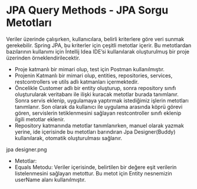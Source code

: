 # JPA Query Methods - JPA Sorgu Metotları
Veriler üzerinde çalışırken, kullanıcılara, belirli kriterlere göre veri sunmak gerekebilir. Spring JPA, bu kriterler için çeşitli metotlar içerir. Bu metotlardan bazılarının kullanımı için İntellij Idea IDE’si kullanılarak oluşturulmuş bir proje üzerinden örneklendirilecektir.
- Proje katmanlı bir mimari olup, test için Postman kullanılmıştır.
- Projenin Katmanlı bir mimari olup, entities, repositories, services, restcontrollers ve utils adlı katmanları içermektedir.
- Öncelikle Customer adlı bir entity oluşturup, sonra repository sınıfı oluşturularak veritabanı ile ilişki kuracak metotlar burada tanımlanır. Sonra servis eklenip, uygulamaya yaptırmak istediğimiz işlerin metotları tanımlanır. Son olarak da kullanıcı ile uygulama arasında köprü görevi gören, servislerin tetiklenmesini sağlayan restcontroller sınıfı eklenip ilgili metotlar eklenir.
- Repository katmanında metotlar tanımlanırken, manuel olarak yazmak yerine, ide içerisinde bu metotları barındıran Jpa Designer(Buddy) kullanılarak, otomatik oluşturulması sağlanır.

jpa designer.png

* Metotlar:
* Equals Metodu: Veriler içerisinde, belirtilen bir değere eşit verilerin listelenmesini sağlayan metottur. Bu metot için Entity nesnemizin userName alanı kullanılmıştır.
